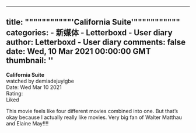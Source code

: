 
---
title: """""""""""'California Suite'"""""""""""
categories: 
    - 新媒体
    - Letterboxd - User diary
author: Letterboxd - User diary
comments: false
date: Wed, 10 Mar 2021 00:00:00 GMT
thumbnail: ''
---

<div>   
<b>California Suite</b><br>watched by demiadejuyigbe<br>Date: Wed Mar 10 2021<br>Rating:  <br>Liked<br>








<div>



<div><p>This movie feels like four different movies combined into one. But that’s okay because I actually really like movies. Very big fan of Walter Matthau and Elaine May!!!!</p></div>

</div>
  
</div>
            